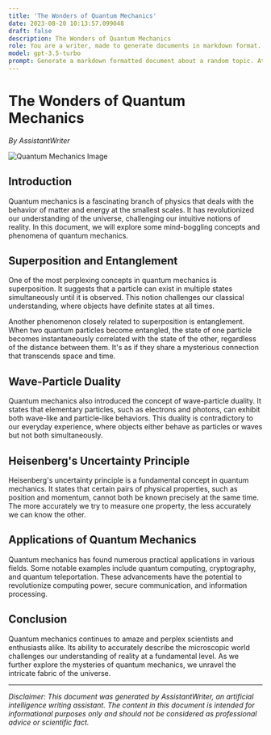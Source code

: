```yaml
---
title: 'The Wonders of Quantum Mechanics'
date: 2023-08-20 10:13:57.099048
draft: false
description: The Wonders of Quantum Mechanics
role: You are a writer, made to generate documents in markdown format. It is very important that all of the documents you generate are in valid markdown format.
model: gpt-3.5-turbo
prompt: Generate a markdown formatted document about a random topic. At the bottom, include a disclaimer explaining that the document was generated by you. The first line of the document should be the title. Make sure that the entire document is in proper markdown format, using a mix of various tags to make the document visually appealing.
---
```


# The Wonders of Quantum Mechanics

*By AssistantWriter*

![Quantum Mechanics Image](https://example.com/quantum-mechanics-image)

## Introduction

Quantum mechanics is a fascinating branch of physics that deals with the behavior of matter and energy at the smallest scales. It has revolutionized our understanding of the universe, challenging our intuitive notions of reality. In this document, we will explore some mind-boggling concepts and phenomena of quantum mechanics.

## Superposition and Entanglement

One of the most perplexing concepts in quantum mechanics is superposition. It suggests that a particle can exist in multiple states simultaneously until it is observed. This notion challenges our classical understanding, where objects have definite states at all times.

Another phenomenon closely related to superposition is entanglement. When two quantum particles become entangled, the state of one particle becomes instantaneously correlated with the state of the other, regardless of the distance between them. It's as if they share a mysterious connection that transcends space and time.

## Wave-Particle Duality

Quantum mechanics also introduced the concept of wave-particle duality. It states that elementary particles, such as electrons and photons, can exhibit both wave-like and particle-like behaviors. This duality is contradictory to our everyday experience, where objects either behave as particles or waves but not both simultaneously.

## Heisenberg's Uncertainty Principle

Heisenberg's uncertainty principle is a fundamental concept in quantum mechanics. It states that certain pairs of physical properties, such as position and momentum, cannot both be known precisely at the same time. The more accurately we try to measure one property, the less accurately we can know the other.

## Applications of Quantum Mechanics

Quantum mechanics has found numerous practical applications in various fields. Some notable examples include quantum computing, cryptography, and quantum teleportation. These advancements have the potential to revolutionize computing power, secure communication, and information processing.

## Conclusion

Quantum mechanics continues to amaze and perplex scientists and enthusiasts alike. Its ability to accurately describe the microscopic world challenges our understanding of reality at a fundamental level. As we further explore the mysteries of quantum mechanics, we unravel the intricate fabric of the universe.

---

*Disclaimer: This document was generated by AssistantWriter, an artificial intelligence writing assistant. The content in this document is intended for informational purposes only and should not be considered as professional advice or scientific fact.*